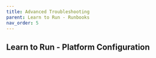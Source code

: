 ```yaml
---
title: Advanced Troubleshooting
parent: Learn to Run - Runbooks
nav_order: 5
---
```


## Learn to Run - Platform Configuration
